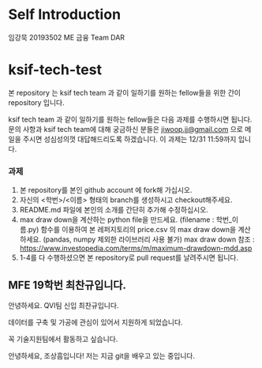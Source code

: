 # Self Introduction

임강묵 20193502 ME 금융 Team DAR

# ksif-tech-test

본 repository 는 ksif tech team 과 같이 일하기를 원하는 fellow들을 위한 간이 repository 입니다.

ksif tech team 과 같이 일하기를 원하는 fellow들은 다음 과제를 수행하시면 됩니다. 문의 사항과 ksif tech team에 대해 궁금하신 분들은 jiwoop.jj@gmail.com 으로 메일을 주시면 성심성의껏 대답해드리도록 하겠습니다. 이 과제는 12/31 11:59까지 입니다.

### 과제

1. 본 repository를 본인 github account 에 fork해 가십시오.
2. 자신의 <학번>/<이름> 형태의 branch를 생성하시고 checkout해주세요.
3. README.md 파일에 본인의 소개를 간단히 추가해 수정하십시오.
4. max draw down을 계산하는 python file을 만드세요. (filename : 학번_이름.py) 함수를 이용하여 본 레퍼지토리의 price.csv 의 max draw down을 계산하세요.  (pandas, numpy 제외한 라이브러리 사용 불가)
max draw down 참조 : https://www.investopedia.com/terms/m/maximum-drawdown-mdd.asp
5. 1-4를 다 수행하셨으면 본 repository로 pull request를 날려주시면 됩니다.


## MFE 19학번 최찬규입니다.
안녕하세요. QVI팀 신입 최찬규입니다.

데이터를 구축 및 가공에 관심이 있어서 지원하게 되었습니다.

꼭 기술지원팀에서 활동하고 싶습니다.

안녕하세요, 조상흠입니다!
저는 지금 git을 배우고 있는 중입니다.


